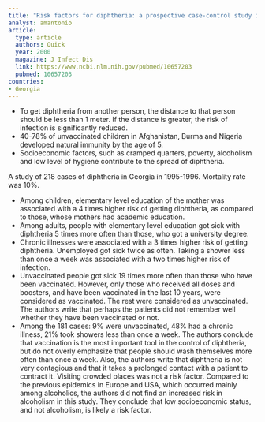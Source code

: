```yaml
---
title: "Risk factors for diphtheria: a prospective case-control study in the Republic of Georgia, 1995-1996"
analyst: amantonio
article:
  type: article
  authors: Quick
  year: 2000
  magazine: J Infect Dis
  link: https://www.ncbi.nlm.nih.gov/pubmed/10657203
  pubmed: 10657203
countries:
- Georgia
---
```


- To get diphtheria from another person, the distance to that person should be less than 1 meter. If the distance is greater, the risk of infection is significantly reduced.
- 40-78% of unvaccinated children in Afghanistan, Burma and Nigeria developed natural immunity by the age of 5.
- Socioeconomic factors, such as cramped quarters, poverty, alcoholism and low level of hygiene contribute to the spread of diphtheria.


A study of 218 cases of diphtheria in Georgia in 1995-1996.
Mortality rate was 10%.
- Among children, elementary level education of the mother was associated with a 4 times higher risk of getting diphtheria, as compared to those, whose mothers had academic education.
- Among adults, people with elementary level education got sick with diphtheria 5 times more often than those, who got a university degree.
- Chronic illnesses were associated with a 3 times higher risk of getting diphtheria. Unemployed got sick twice as often. Taking a shower less than once a week was associated with a two times higher risk of infection.
- Unvaccinated people got sick 19 times more often than those who have been vaccinated. However, only those who received all doses and boosters, and have been vaccinated in the last 10 years, were considered as vaccinated. The rest were considered as unvaccinated. The authors write that perhaps the patients did not remember well whether they have been vaccinated or not.
- Among the 181 cases: 9% were unvaccinated, 48% had a chronic illness, 21% took showers less than once a week. The authors conclude that vaccination is the most important tool in the control of diphtheria, but do not overly emphasize that people should wash themselves more often than once a week.
Also, the authors write that diphtheria is not very contagious and that it takes a prolonged contact with a patient to contract it.
Visiting crowded places was not a risk factor.
Compared to the previous epidemics in Europe and USA, which occurred mainly among alcoholics, the authors did not find an increased risk in alcoholism in this study. They conclude that low socioeconomic status, and not alcoholism, is likely a risk factor.

